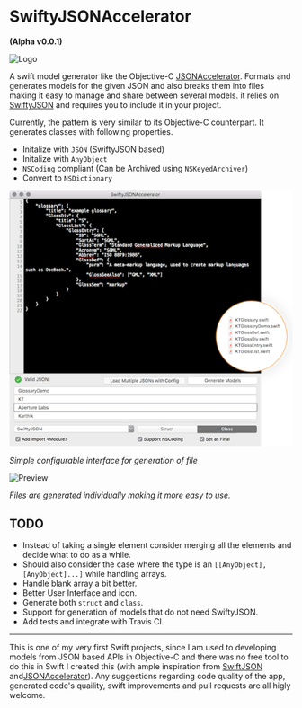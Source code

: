 # SwiftyJSONAccelerator

**(Alpha v0.0.1)**

![Logo](https://raw.githubusercontent.com/insanoid/SwiftyJSONAccelerator/master/SwiftyJSONAccelerator/Assets.xcassets/AppIcon.appiconset/Icon_32x32%402x.png)

A swift model generator like the Objective-C [JSONAccelerator](http://nerdery.com/json-accelerator). Formats and generates models for the given JSON and also breaks them into files making it easy to manage and share between several models. it relies on [SwiftyJSON](https://github.com/SwiftyJSON/SwiftyJSON) and requires you to include it in your project.

Currently, the pattern is very similar to its Objective-C counterpart. It generates classes with following properties.

- Initalize with `JSON` (SwiftyJSON based)
- Initalize with `AnyObject`
- `NSCoding` compliant (Can be Archived using `NSKeyedArchiver`)
- Convert to `NSDictionary`
	 
![Preview](https://raw.githubusercontent.com/insanoid/SwiftyJSONAccelerator/master/preview.png)

*Simple configurable interface for generation of file*


![Preview](https://raw.githubusercontent.com/insanoid/SwiftyJSONAccelerator/master/preview_ii.png)

*Files are generated individually making it more easy to use.*

## TODO

- Instead of taking a single element consider merging all the elements and decide what to do as a while.
- Should also consider the case where the type is an `[[AnyObject],[AnyObject]...]` while handling arrays.
- Handle blank array a bit better.
- Better User Interface and icon.
- Generate both `struct` and `class`.
- Support for generation of models that do not need SwiftyJSON.
- Add tests and integrate with Travis CI.

---

This is one of my very first Swift projects, since I am used to developing models from JSON based APIs in Objective-C and there was no free tool to do this in Swift I created this (with ample inspiration from [SwiftJSON](https://github.com/swiftjson/SwiftJson) and[JSONAccelerator](http://nerdery.com/json-accelerator)). Any suggestions regarding code quality of the app, generated code's quaility, swift improvements and pull requests are all higly welcome.